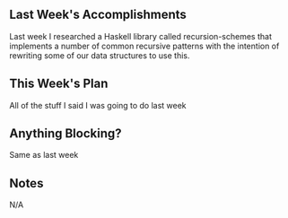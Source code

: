 ## Last Week's Accomplishments

Last week I researched a Haskell library called recursion-schemes that implements a number of common recursive patterns with the intention of rewriting some of our data structures to use this.

## This Week's Plan

All of the stuff I said I was going to do last week

## Anything Blocking?

Same as last week

## Notes

N/A
